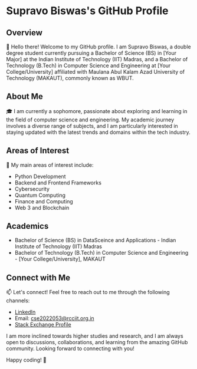 # Supravo Biswas's GitHub Profile

## Overview

👋 Hello there! Welcome to my GitHub profile. I am Supravo Biswas, a double degree student currently pursuing a Bachelor of Science (BS) in [Your Major] at the Indian Institute of Technology (IIT) Madras, and a Bachelor of Technology (B.Tech) in Computer Science and Engineering at [Your College/University] affiliated with Maulana Abul Kalam Azad University of Technology (MAKAUT), commonly known as WBUT.

## About Me

🎓 I am currently a sophomore, passionate about exploring and learning in the field of computer science and engineering. My academic journey involves a diverse range of subjects, and I am particularly interested in staying updated with the latest trends and domains within the tech industry.

## Areas of Interest

🚀 My main areas of interest include:

- Python Development
- Backend and Frontend Frameworks
- Cybersecurity
- Quantum Computing
- Finance and Computing
- Web 3 and Blockchain

## Academics

- Bachelor of Science (BS) in DataSceince and Applications - Indian Institute of Technology (IIT) Madras
- Bachelor of Technology (B.Tech) in Computer Science and Engineering - [Your College/University], MAKAUT

## Connect with Me

📫 Let's connect! Feel free to reach out to me through the following channels:

- [LinkedIn](https://www.linkedin.com/in/supravo-biswas/)
- Email: cse2022053@rcciit.org.in
- [Stack Exchange Profile](https://stackexchange.com/users/your-stack-exchange-id)

I am more inclined towards higher studies and research, and I am always open to discussions, collaborations, and learning from the amazing GitHub community. Looking forward to connecting with you!

Happy coding! 🚀

